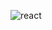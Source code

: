 
![react](https://user-images.githubusercontent.com/45496082/87655825-571fed80-c776-11ea-9ed3-51d211171c38.JPG)

